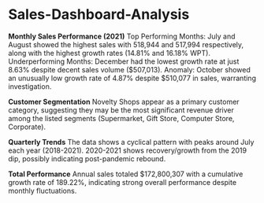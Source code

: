 # Sales-Dashboard-Analysis
**Monthly Sales Performance (2021)**
Top Performing Months: July and August showed the highest sales with 
518,944 and 517,994 respectively, along with the highest growth rates (14.81% and 16.18% WPT).
Underperforming Months: December had the lowest growth rate at just 8.63% despite decent sales volume ($507,013).
Anomaly: October showed an unusually low growth rate of 4.87% despite $510,077 in sales, warranting investigation.

**Customer Segmentation**
Novelty Shops appear as a primary customer category, suggesting they may be the most significant revenue driver among the listed segments (Supermarket, Gift Store, Computer Store, Corporate).

**Quarterly Trends**
The data shows a cyclical pattern with peaks around July each year (2018-2021).
2020-2021 shows recovery/growth from the 2019 dip, possibly indicating post-pandemic rebound.

**Total Performance**
Annual sales totaled $172,800,307 with a cumulative growth rate of 189.22%, indicating strong overall performance despite monthly fluctuations.
